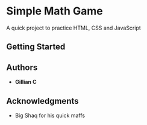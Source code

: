 # Simple Math Game

A quick project to practice HTML, CSS and JavaScript

## Getting Started

## Authors

  * **Gillian C** 



## Acknowledgments

* Big Shaq for his quick maffs 

